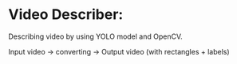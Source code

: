 # Video Describer:

Describing video by using YOLO model and OpenCV.

Input video -> converting -> Output video (with rectangles + labels)
